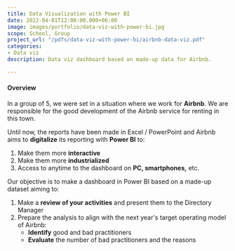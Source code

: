 ```yaml
---
title: Data Visualization with Power BI
date: 2022-04-01T12:00:00.000+06:00
image: images/portfolio/data-viz-with-power-bi.jpg
scope: School, Group
project_url: "/pdfs/data-viz-with-power-bi/airbnb-data-viz.pdf"
categories:
- Data viz
description: Data viz dashboard based on made-up data for Airbnb.

---
```

#### Overview

In a group of 5, we were set in a situation where we work for **Airbnb**. We are responsible for the good development of the Airbnb service for renting in this town.

Until now, the reports have been made in Excel / PowerPoint and Airbnb aims to **digitalize** its reporting with **Power BI** to:

1. Make them more **interactive**
2. Make them more **industrialized**
3. Access to anytime to the dashboard on **PC, smartphones,** etc.

Our objective is to make a dashboard in Power BI based on a made-up dataset aiming to:

1. Make a **review of your activities** and present them to the Directory Manager
2. Prepare the analysis to align with the next year's target operating model of Airbnb:
   * **Identify** good and bad practitioners
   * **Evaluate** the number of bad practitioners and the reasons